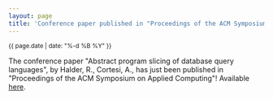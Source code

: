 ```yaml
---
layout: page
title: 'Conference paper published in "Proceedings of the ACM Symposium on Applied Computing"!'
---
```


<small>{{ page.date | date: "%-d %B %Y" }}</small>

The conference paper "Abstract program slicing of database query languages", by Halder, R., Cortesi, A., has just been published in "Proceedings of the ACM Symposium on Applied Computing"! Available [here](https://doi.org/10.1145/2480362.2480524).
